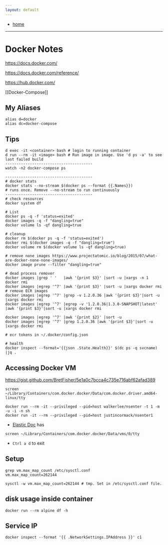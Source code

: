 ```yaml
---
layout: default
---
```

- [home](/index.md)

---
# Docker Notes

https://docs.docker.com/

https://docs.docker.com/reference/

https://hub.docker.com/

[[Docker-Compose]]

## My Aliases
```
alias d=docker
alias dc=docker-compose
```


## Tips
```
d exec -it <container> bash # login to running container
d run --rm -it <image> bash # Run image in image. Use 'd ps -a' to see last failed build
---------------------------------------
watch -n2 docker-compose ps

---------------------------------------
# docker stats
docker stats --no-stream $(docker ps --format {{.Names}}) 
# runs once. Remove --no-stream to run continuously
---------------------------------------
# check resources
docker system df

# List
docker ps -q -f 'status=exited'
docker images -q -f "dangling=true"
docker volume ls -qf dangling=true

# cleanup
docker rm $(docker ps -q -f 'status=exited')
docker rmi $(docker images -q -f "dangling=true")
docker volume rm $(docker volume ls -qf dangling=true)

# remove none images https://www.projectatomic.io/blog/2015/07/what-are-docker-none-none-images/
docker image prune --filter "dangling=true"

# dead process remover
docker images |grep ' '   |awk '{print $3}' |sort -u |xargs -n 1 docker rmi
docker images |egrep '^7' |awk '{print $3}' |sort -u |xargs docker rmi # remove ECR images
docker images |egrep '^7' |grep -v 1.2.0.36 |awk '{print $3}'|sort -u |xargs docker rmi
docker images |egrep '^7' |egrep -v '1.2.0.36|1.3.0-SNAPSHOT|latest' |awk '{print $3}'|sort -u |xargs docker rmi

docker images |egrep '^7' |awk '{print $2}' |sort -u
docker images |egrep '^7' |grep 1.2.0.36 |awk '{print $3}'|sort -u |xargs docker rmi

# ecr tokens in ~/.docker/config.json

# health
docker inspect --format='{{json .State.Health}}' $(dc ps -q svcname) |jq .
```

## Accessing Docker VM
https://gist.github.com/BretFisher/5e1a0c7bcca4c735e716abf62afad389
```
screen ~/Library/Containers/com.docker.docker/Data/com.docker.driver.amd64-linux/tty

docker run --rm -it --privileged --pid=host walkerlee/nsenter -t 1 -m -u -i -n sh
docker run -it --rm --privileged --pid=host justincormack/nsenter1
```

- [Elastic Doc](https://www.elastic.co/guide/en/elasticsearch/reference/7.8/docker.html) has
```
screen ~/Library/Containers/com.docker.docker/Data/vms/0/tty
```
- `Ctrl a d` to exit


## Setup
```
grep vm.max_map_count /etc/sysctl.conf
vm.max_map_count=262144

sysctl -w vm.max_map_count=262144 # tmp. Set in /etc/sysctl.conf file.
```
## disk usage inside container

`docker run --rm alpine df -h`

## Service IP
`docker inspect --format '{{ .NetworkSettings.IPAddress }}' c1`